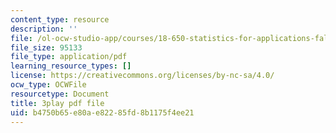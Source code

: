 ```yaml
---
content_type: resource
description: ''
file: /ol-ocw-studio-app/courses/18-650-statistics-for-applications-fall-2016/b4750b65e80ae82285fd8b1175f4ee21_0Va2dOLqUfM.pdf
file_size: 95133
file_type: application/pdf
learning_resource_types: []
license: https://creativecommons.org/licenses/by-nc-sa/4.0/
ocw_type: OCWFile
resourcetype: Document
title: 3play pdf file
uid: b4750b65-e80a-e822-85fd-8b1175f4ee21
---
```

